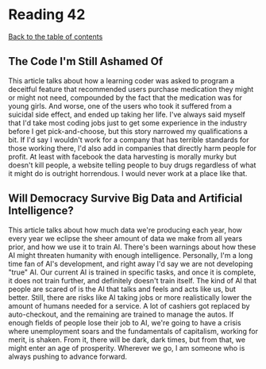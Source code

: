 
# Reading 42

[Back to the table of contents](../../README.md)

## The Code I'm Still Ashamed Of

This article talks about how a learning coder was asked to program a deceitful feature that recommended users purchase medication they might or might not need, compounded by the fact that the medication was for young girls. And worse, one of the users who took it suffered from a suicidal side effect, and ended up taking her life. I've always said myself that I'd take most coding jobs just to get some experience in the industry before I get pick-and-choose, but this story narrowed my qualifications a bit. If I'd say I wouldn't work for a company that has terrible standards for those working there, I'd also add in companies that directly harm people for profit. At least with facebook the data harvesting is morally murky but doesn't kill people, a website telling people to buy drugs regardless of what it might do is outright horrendous. I would never work at a place like that.

## Will Democracy Survive Big Data and Artificial Intelligence?

This article talks about how much data we're producing each year, how every year we eclipse the sheer amount of data we make from all years prior, and how we use it to train AI. There's been warnings about how these AI might threaten humanity with enough intelligence. Personally, I'm a long time fan of AI's development, and right away I'd say we are not developing "true" AI. Our current AI is trained in specific tasks, and once it is complete, it does not train further, and definitely doesn't train itself. The kind of AI that people are scared of is the AI that talks and feels and acts like us, but better. Still, there are risks like AI taking jobs or more realistically lower the amount of humans needed for a service. A lot of cashiers got replaced by auto-checkout, and the remaining are trained to manage the autos. If enough fields of people lose their job to AI, we're going to have a crisis where unemployment soars and the fundamentals of capitalism, working for merit, is shaken. From it, there will be dark, dark times, but from that, we might enter an age of prosperity. Wherever we go, I am someone who is always pushing to advance forward.
